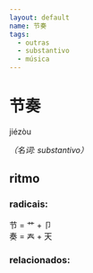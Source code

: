 ```yaml
--- 
layout: default
name: 节奏 
tags: 
  - outras
  - substantivo
  - música
--- 
```

# 节奏 
jiézòu  
 
*（名词: substantivo）*  
## ritmo 
### radicais: 
节 = 艹 + 卩  
奏 = 𡗗 + 天  
### relacionados: 
